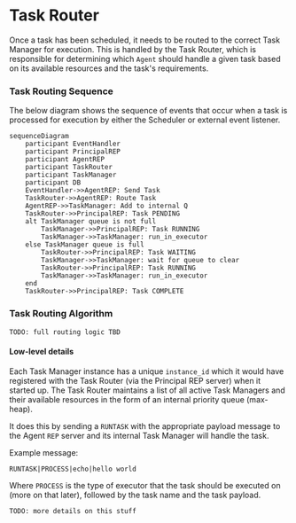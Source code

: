 # Task Router

Once a task has been scheduled, it needs to be routed to the correct Task Manager for execution. This is handled by the Task Router, which is responsible for determining which `Agent` should handle a given task based on its available resources and the task's requirements.


### Task Routing Sequence

The below diagram shows the sequence of events that occur when a task is processed for execution by either the Scheduler or external event listener.
```mermaid
sequenceDiagram
    participant EventHandler
    participant PrincipalREP
    participant AgentREP
    participant TaskRouter
    participant TaskManager
    participant DB
    EventHandler->>AgentREP: Send Task
    TaskRouter->>AgentREP: Route Task
    AgentREP->>TaskManager: Add to internal Q
    TaskRouter->>PrincipalREP: Task PENDING
    alt TaskManager queue is not full
        TaskManager->>PrincipalREP: Task RUNNING
        TaskManager->>TaskManager: run_in_executor
    else TaskManager queue is full
        TaskRouter->>PrincipalREP: Task WAITING
        TaskManager->>TaskManager: wait for queue to clear
        TaskRouter->>PrincipalREP: Task RUNNING
        TaskManager->>TaskManager: run_in_executor
    end
    TaskRouter->>PrincipalREP: Task COMPLETE
```

### Task Routing Algorithm

`TODO: full routing logic TBD`


#### Low-level details

Each Task Manager instance has a unique `instance_id` which it would have registered with the Task Router (via the Principal REP server) when it started up. The Task Router maintains a list of all active Task Managers and their available resources in the form of an internal priority queue (max-heap).

It does this by sending a `RUNTASK` with the appropriate payload message to the Agent `REP` server and its internal Task Manager will handle the task.

Example message:
```
RUNTASK|PROCESS|echo|hello world
```
Where `PROCESS` is the type of executor that the task should be executed on (more on that later), followed by the task name and the task payload.

`TODO: more details on this stuff`